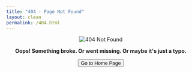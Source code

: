 ```yaml
---
title: "404 - Page Not Found"
layout: clean
permalink: /404.html
---
```


<p align="center">
  <img src="{{ '/assets/images/404.png' | relative_url }}" alt="404 Not Found" style="max-width: 300px;"/>
</p>

<p align="center"><strong>Oops! Something broke. Or went missing. Or maybe it's just a typo.</strong></p>

<p align="center">
  <a href="{{ '/' | relative_url }}">
    <button class="simplebutton">Go to Home Page</button>
  </a>
</p>
